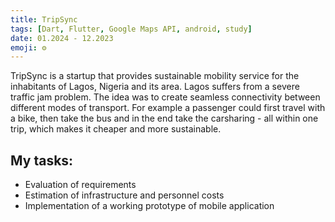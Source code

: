 ```yaml
---
title: TripSync
tags: [Dart, Flutter, Google Maps API, android, study]
date: 01.2024 - 12.2023
emoji: ⚙️
---
```

TripSync is a startup that provides sustainable mobility service for the inhabitants of Lagos, Nigeria and its area.
Lagos suffers from a severe traffic jam problem. The idea was to create seamless connectivity between different modes of transport. For example a passenger could first travel with a bike, then take the bus and in the end take the carsharing - all within one trip, which makes it cheaper and more sustainable.

## My tasks:
- Evaluation of requirements
- Estimation of infrastructure and personnel costs
- Implementation of a working prototype of mobile application